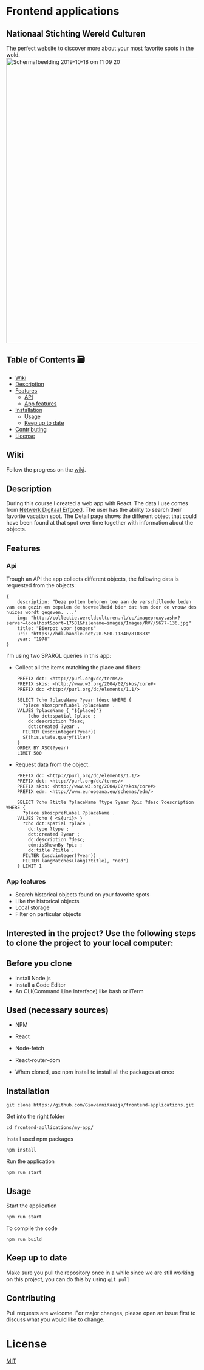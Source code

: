 # Frontend applications
## Nationaal Stichting Wereld Culturen
The perfect website to discover more about your most favorite spots in the wold.
<img width="750" alt="Schermafbeelding 2019-10-18 om 11 09 20" src="https://user-images.githubusercontent.com/43671292/67081614-c4770180-f197-11e9-8463-0415960e1102.png">

## Table of Contents 🗃

- [Wiki](#Wiki)
- [Description](#Description)
- [Features](#Features)
  - [API](#API)
  - [App features](#app-features)
- [Installation](#Installation)
  - [Usage](#Usage)
  - [Keep up to date](#Keep-up-to-date)
- [Contributing](#Contributing)
- [License](#License)

## Wiki

Follow the progress on the [wiki](https://github.com/GiovanniKaaijk/frontend-applications/wiki).

## Description

During this course I created a web app with React. The data I use comes from [Netwerk Digitaal Erfgoed](https://www.netwerkdigitaalerfgoed.nl/). The user has the ability to search their favorite vacation spot. The Detail page shows the different object that could have been found at that spot over time together with information about the objects.

## Features

### Api

Trough an API the app collects different objects, the following data is requested from the objects:
```
{
    description: "Deze potten behoren toe aan de verschillende leden van een gezin en bepalen de hoeveelheid bier dat hen door de vrouw des huizes wordt gegeven. ..."
    img: "http://collectie.wereldculturen.nl/cc/imageproxy.ashx?server=localhost&port=17581&filename=images/Images/RV//5677-136.jpg"
    title: "Bierpot voor jongens"
    uri: "https://hdl.handle.net/20.500.11840/818383"
    year: "1978"
}
```
I'm using two SPARQL queries in this app:
- Collect all the items matching the place and filters:
```
    PREFIX dct: <http://purl.org/dc/terms/>
    PREFIX skos: <http://www.w3.org/2004/02/skos/core#>
    PREFIX dc: <http://purl.org/dc/elements/1.1/>

    SELECT ?cho ?placeName ?year ?desc WHERE {
      ?place skos:prefLabel ?placeName .
    VALUES ?placeName { "${place}"}
        ?cho dct:spatial ?place ;
        dc:description ?desc;
        dct:created ?year .
      FILTER (xsd:integer(?year))
      ${this.state.queryfilter}
    }
    ORDER BY ASC(?year)
    LIMIT 500
```
- Request data from the object:
```
    PREFIX dc: <http://purl.org/dc/elements/1.1/>
    PREFIX dct: <http://purl.org/dc/terms/>
    PREFIX skos: <http://www.w3.org/2004/02/skos/core#>
    PREFIX edm: <http://www.europeana.eu/schemas/edm/>

    SELECT ?cho ?title ?placeName ?type ?year ?pic ?desc ?description WHERE {
      ?place skos:prefLabel ?placeName .
    VALUES ?cho { <${uri}> }
      ?cho dct:spatial ?place ;
        dc:type ?type ;
        dct:created ?year ;
        dc:description ?desc;
        edm:isShownBy ?pic ;
        dc:title ?title .
      FILTER (xsd:integer(?year))
      FILTER langMatches(lang(?title), "ned")
    } LIMIT 1
```

### App features
- Search historical objects found on your favorite spots
- Like the historical objects
- Local storage
- Filter on particular objects

## Interested in the project? Use the following steps to clone the project to your local computer:

## Before you clone

* Install Node.js
* Install a Code Editor
* An CLI(Command Line Interface) like bash or iTerm

## Used (necessary sources)

* NPM
* React
* Node-fetch
* React-router-dom

* When cloned, use npm install to install all the packages at once

## Installation

```
git clone https://github.com/GiovanniKaaijk/frontend-applications.git
```
Get into the right folder
```
cd frontend-apllications/my-app/
```
Install used npm packages
```
npm install
```
Run the application
```
npm run start
```

## Usage
Start the application
```
npm run start
```
To compile the code
```
npm run build
```

## Keep up to date
Make sure you pull the repository once in a while since we are still working on this project, you can do this by using ```git pull```

## Contributing

Pull requests are welcome. For major changes, please open an issue first to discuss what you would like to change.

# License
[MIT](https://github.com/GiovanniKaaijk/frontend-applications/blob/master/LICENSE)
